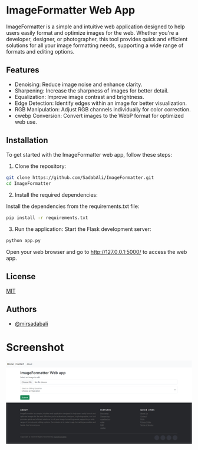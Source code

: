 
# ImageFormatter Web App

ImageFormatter is a simple and intuitive web application designed to help users easily format and optimize images for the web. Whether you're a developer, designer, or photographer, this tool provides quick and efficient solutions for all your image formatting needs, supporting a wide range of formats and editing options.


## Features

- Denoising: Reduce image noise and enhance clarity.
- Sharpening: Increase the sharpness of images for better detail.
- Equalization: Improve image contrast and brightness.
- Edge Detection: Identify edges within an image for better visualization.
- RGB Manipulation: Adjust RGB channels individually for color correction.
- cwebp Conversion: Convert images to the WebP format for optimized web use.



## Installation

To get started with the ImageFormatter web app, follow these steps:
1) Clone the repository:

```bash
git clone https://github.com/SadabAli/ImageFormatter.git
cd ImageFormatter

```
2) Install the required dependencies:

Install the dependencies from the requirements.txt file:
```bash
pip install -r requirements.txt

```
3) Run the application:
Start the Flask development server:
```bash
python app.py

```
Open your web browser and go to http://127.0.0.1:5000/ to access the web app.
## License

[MIT](https://choosealicense.com/licenses/mit/)


## Authors

- [@mirsadabali](https://github.com/SadabAli)

<h1>Screenshot</h1>
<img src='webapp.png'>
